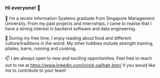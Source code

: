 ### Hi everyone! 👋

🔭 I’m a recent Information Systems graduate from Singapore Management University. From my past projects and internships, I came to realise that I have a strong interest in backend software and data engineering.

🌱 During my free time, I enjoy reading about food and different culture/traditions in the world. My other hobbies include strength training, pilates, barre, running and cooking. 

📫 I am always open to new and exciting opportunities. Feel free to reach out to me at https://www.linkedin.com/in/siti-salihah-bmr/ if you would like me to contribute to your team!

<!--
**salihah-rilvan/salihah-rilvan** is a ✨ _special_ ✨ repository because its `README.md` (this file) appears on your GitHub profile.

Here are some ideas to get you started:

- 🔭 I’m currently working on ...
- 🌱 I’m currently learning ...
- 👯 I’m looking to collaborate on ...
- 🤔 I’m looking for help with ...
- 💬 Ask me about ...
- 📫 How to reach me: ...
- 😄 Pronouns: ...
- ⚡ Fun fact: ...
-->
